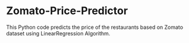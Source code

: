 # Zomato-Price-Predictor
This Python code predicts the price of the restaurants based on Zomato dataset using LinearRegression Algorithm.
